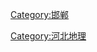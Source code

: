 [Category:邯郸](https://zh.wikipedia.org/wiki/Category:邯郸 "wikilink")




















[Category:河北地理](https://zh.wikipedia.org/wiki/Category:河北地理 "wikilink")